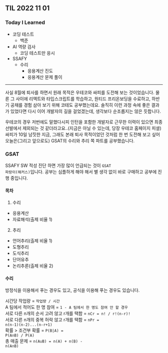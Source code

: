 ## TIL 2022 11 01

### Today I Learned

- 코딩 테스트
  - 백준
- AI 역량 검사
  - 코딩 테스트만 응시
- SSAFY
  - 수리
    - 응용계산 진도
    - 응용계산 문제 풀이

---

사실 8월에 퇴사를 하면서 원래 목적은 우테코와 싸피를 도전해 보는 것이었습니다. 물론 그 사이에 리액트와 타입스크립트를 학습하고, 원티드 프리온보딩을 수료하고, 하반기 공채를 경험 삼아 보기 위해
코테도 공부했는데요. 솔직히 이런 과정 속에 좋은 결과가 있었다면 다시 이어 개발자의 길을 걸었겠는데, 생각보다 순조롭지는 않은 듯합니다.

우테코의 경우 저번에도 말했다시피 인턴을 포함한 개발자로 근무한 이력이 있으면 최종 선발에서 제외되는 것 같더라고요..(지금은 아닐 수 있는데, 당장 우테코 홈페이지 피셜) 
싸피가 10일 남짓한 지금, 그래도 본래 퇴사 목적이었던 것처럼 한 번 도전해 보고 싶어 오늘은(그리고 앞으로도) GSAT의 수리와 추리 쪽 파트를 공부했습니다.

### GSAT

SSAFY SW 적성 진단 하면 가장 많이 언급되는 것이 <code>GSAT 파랑이(해커스)</code>입니다. 공부는 심플하게 해야 해서 별 생각 없이 바로 구매하고 공부에 진행 중입니다.

#### 목차

1. 수리
- 응용계산
- 자료해석(출제 비율 1)

2. 추리
- 언어추리(출제 비율 1)
- 도형추리
- 도식추리
- 단어유추
- 논리추론(출제 비율 2)

#### 수리

방정식을 이용해서 푸는 경우도 있고, 공식을 이용해 푸는 경우도 있습니다.

시간당 작업량 = <code>작업량 / 시간</code> <br>
A 팀에서 적어도 한 명 참여 = <code>1 - A 팀에서 한 명도 참여 안 할 경우</code> <br>
서로 다른 n개의 순서 고려 않고 r개를 택함 = <code>nCr = n! / r!(n-r)!</code> <br>
서로 다른 n개의 중복 허락 않고 r개를 택함 = <code>nPr = n(n-1)(n-2)...(n-r+1)</code> <br>
확률 > 조건부 확률 = <code>P(B|A) = P(A∩B) / P(A)</code> <br>
총 매출 문제 = <code>n(A∪B) = n(A) + n(B) - n(A∩B)</code>
